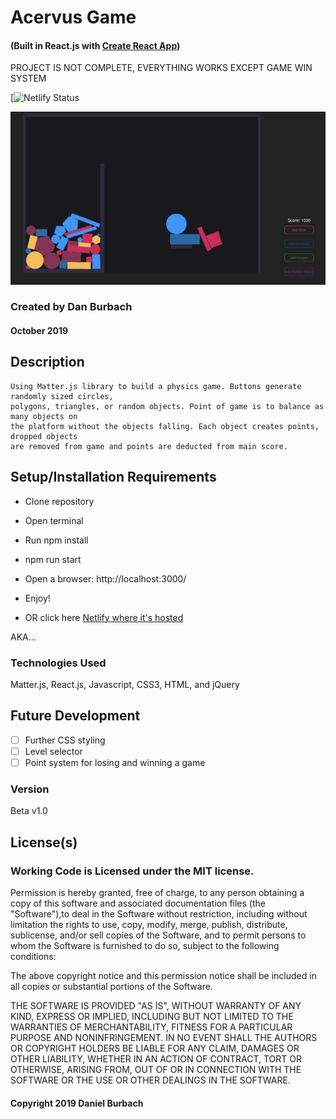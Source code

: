# Acervus Game 

#### (Built in React.js with [Create React App](https://github.com/facebook/create-react-app))

PROJECT IS NOT COMPLETE, EVERYTHING WORKS EXCEPT GAME WIN SYSTEM

[![Netlify Status]()

![Main LandingPage](https://github.com/DanBurbach/Acervus_Game/blob/master/src/assets/Acervus_Game_Splash.png?raw=true)

### __Created by Dan Burbach__
#### __October 2019__


## __Description__

```
Using Matter.js library to build a physics game. Buttons generate randomly sized circles, 
polygons, triangles, or random objects. Point of game is to balance as many objects on 
the platform without the objects falling. Each object creates points, dropped objects 
are removed from game and points are deducted from main score.
```

## __Setup/Installation Requirements__

  * Clone repository

  * Open terminal

  * Run npm install

  * npm run start

  * Open a browser: http://localhost:3000/

  * Enjoy!
  
  * OR click here [Netlify where it's hosted]()
  
  AKA... 

### __Technologies Used__

  Matter.js, React.js, Javascript, CSS3, HTML, and jQuery

## __Future Development__

  - [ ] Further CSS styling
  - [ ] Level selector
  - [ ] Point system for losing and winning a game

### __Version__

Beta v1.0

## License(s)
### Working Code is Licensed under the MIT license.

Permission is hereby granted, free of charge, to any person obtaining a copy of this software and associated documentation files (the "Software"),to deal in the Software without restriction, including without limitation the rights to use, copy, modify, merge, publish, distribute, sublicense,
and/or sell copies of the Software, and to permit persons to whom the Software is furnished to do so, subject to the following conditions:

The above copyright notice and this permission notice shall be included in all copies or substantial portions of the Software.

THE SOFTWARE IS PROVIDED "AS IS", WITHOUT WARRANTY OF ANY KIND, EXPRESS OR IMPLIED, INCLUDING BUT NOT LIMITED TO THE WARRANTIES OF MERCHANTABILITY,
FITNESS FOR A PARTICULAR PURPOSE AND NONINFRINGEMENT. IN NO EVENT SHALL THE AUTHORS OR COPYRIGHT HOLDERS BE LIABLE FOR ANY CLAIM, DAMAGES OR OTHER LIABILITY,
WHETHER IN AN ACTION OF CONTRACT, TORT OR OTHERWISE, ARISING FROM, OUT OF OR IN CONNECTION WITH THE SOFTWARE OR THE USE OR OTHER DEALINGS IN THE SOFTWARE.

#### Copyright 2019 Daniel Burbach
